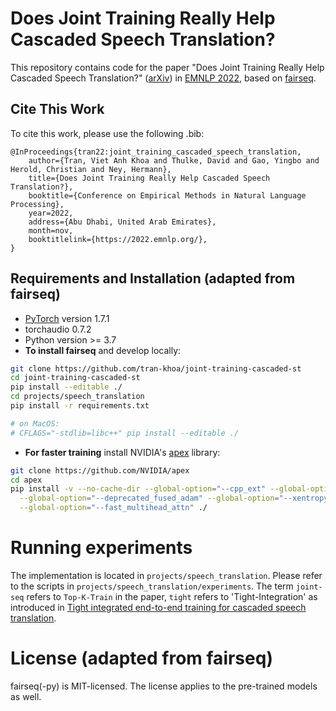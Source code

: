 # Does Joint Training Really Help Cascaded Speech Translation?

This repository contains code for the paper "Does Joint Training Really Help Cascaded Speech Translation?" ([arXiv](https://arxiv.org/abs/2210.13700)) in [EMNLP 2022](https://2022.emnlp.org/),
based on [fairseq](https://github.com/facebookresearch/fairseq).

## Cite This Work
To cite this work, please use the following .bib:
```
@InProceedings{tran22:joint_training_cascaded_speech_translation,
	author={Tran, Viet Anh Khoa and Thulke, David and Gao, Yingbo and Herold, Christian and Ney, Hermann},  	
	title={Does Joint Training Really Help Cascaded Speech Translation?},  
	booktitle={Conference on Empirical Methods in Natural Language Processing},
	year=2022,  
	address={Abu Dhabi, United Arab Emirates},  
	month=nov,  
	booktitlelink={https://2022.emnlp.org/},
}
```

## Requirements and Installation (adapted from fairseq)
* [PyTorch](http://pytorch.org/) version 1.7.1
* torchaudio 0.7.2
* Python version >= 3.7
* **To install fairseq** and develop locally:

``` bash
git clone https://github.com/tran-khoa/joint-training-cascaded-st
cd joint-training-cascaded-st
pip install --editable ./
cd projects/speech_translation
pip install -r requirements.txt

# on MacOS:
# CFLAGS="-stdlib=libc++" pip install --editable ./
```

* **For faster training** install NVIDIA's [apex](https://github.com/NVIDIA/apex) library:

``` bash
git clone https://github.com/NVIDIA/apex
cd apex
pip install -v --no-cache-dir --global-option="--cpp_ext" --global-option="--cuda_ext" \
  --global-option="--deprecated_fused_adam" --global-option="--xentropy" \
  --global-option="--fast_multihead_attn" ./
```

# Running experiments
The implementation is located in `projects/speech_translation`. 
Please refer to the scripts in `projects/speech_translation/experiments`.
The term `joint-seq` refers to `Top-K-Train` in the paper, `tight` refers to 'Tight-Integration' as introduced in [Tight integrated end-to-end training for cascaded speech translation](https://ieeexplore.ieee.org/abstract/document/9383462).

# License (adapted from fairseq)

fairseq(-py) is MIT-licensed.
The license applies to the pre-trained models as well.

